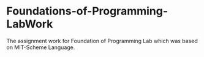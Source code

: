 # Foundations-of-Programming-LabWork
The assignment work for Foundation of Programming Lab which was based on MIT-Scheme Language.
